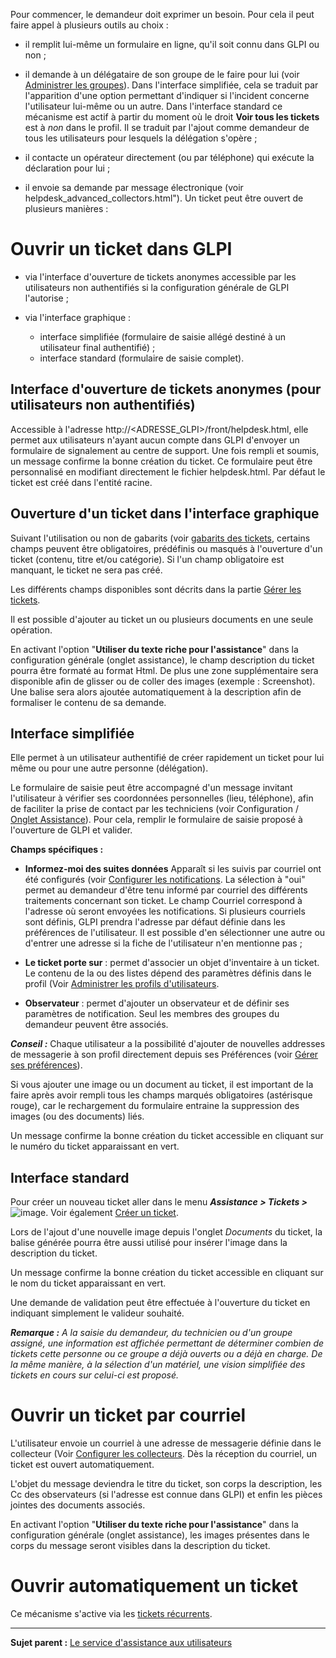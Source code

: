 Pour commencer, le demandeur doit exprimer un besoin. Pour cela il peut faire appel à plusieurs outils au choix :

- il remplit lui-même un formulaire en ligne, qu'il soit connu dans GLPI ou non ;

- il demande à un délégataire de son groupe de le faire pour lui (voir [Administrer les groupes](07_Module_Administration/03_Groupes.md "Dans GLPI, administrer les groupes peut se faire à partir du menu Administration > Groupes")).
   Dans l'interface simplifiée, cela se traduit par l'apparition d'une option permettant d'indiquer si l'incident concerne l'utilisateur lui-même ou un autre.
   Dans l'interface standard ce mécanisme est actif à partir du moment où le droit **Voir tous les tickets** est à *non* dans le profil. Il se traduit par l'ajout comme demandeur de tous les utilisateurs pour lesquels la délégation s'opère ;

- il contacte un opérateur directement (ou par téléphone) qui exécute la déclaration pour lui ;

- il envoie sa demande par message électronique (voir helpdesk_advanced_collectors.html").
Un ticket peut être ouvert de plusieurs manières :


Ouvrir un ticket dans GLPI
==========================
- via l'interface d'ouverture de tickets anonymes accessible par les utilisateurs non authentifiés si la configuration générale de GLPI l'autorise ;

- via l'interface graphique :

  - interface simplifiée (formulaire de saisie allégé destiné à un utilisateur final authentifié) ;
  - interface standard (formulaire de saisie complet).

Interface d'ouverture de tickets anonymes (pour utilisateurs non authentifiés)
------------------------------------------------------------------------------

Accessible à l'adresse http://<ADRESSE\_GLPI\>/front/helpdesk.html, elle permet aux utilisateurs n'ayant aucun compte dans GLPI d'envoyer un formulaire de signalement au centre de support. Une fois rempli et
soumis, un message confirme la bonne création du ticket. Ce formulaire peut être personnalisé en modifiant directement le fichier helpdesk.html. Par défaut le ticket est créé dans l'entité racine.


Ouverture d'un ticket dans l'interface graphique
------------------------------------------------
Suivant l'utilisation ou non de gabarits (voir [gabarits des tickets](Les_différentes_actions/Gérer_les_gabarits.md), certains champs peuvent être obligatoires, prédéfinis ou masqués à l'ouverture d'un ticket (contenu, titre et/ou catégorie). Si l'un champ obligatoire est manquant, le ticket ne sera pas créé.

Les différents champs disponibles sont décrits dans la partie [Gérer les tickets](04_Module_Assistance/04_Tickets/03_Gérer_les_tickets.md "Les tickets dans GLPI, caractéristiques et utilisation").

Il est possible d'ajouter au ticket un ou plusieurs documents en une seule opération.

En activant l'option "**Utiliser du texte riche pour l'assistance**" dans la configuration générale (onglet assistance), le champ description du ticket pourra être formaté au format Html. De plus une zone supplémentaire sera disponible afin de glisser ou de coller des images (exemple : Screenshot). Une balise sera alors ajoutée automatiquement à la description afin de formaliser le contenu de sa demande.

Interface simplifiée
--------------------

Elle permet à un utilisateur authentifié de créer rapidement un ticket pour lui même ou pour une autre personne (délégation).

Le formulaire de saisie peut être accompagné d'un message invitant l'utilisateur à vérifier ses coordonnées personnelles (lieu, téléphone), afin de faciliter la prise de contact par les techniciens (voir
Configuration / [Onglet Assistance](config_common_assist.html "Cet onglet permet de paramétrer le comportement de la partie assistance de GLPI.")).
Pour cela, remplir le formulaire de saisie proposé à l'ouverture de GLPI et valider.

**Champs spécifiques :**

-   **Informez-moi des suites données**
    Apparaît si les suivis par courriel ont été configurés (voir [Configurer les notifications](08_Module_Configuration/04_Notifications/01_Configurer_les_notifications.md "Les notifications se configurent depuis le menu Configuration > Notifications").
    La sélection à "oui" permet au demandeur d'être tenu informé par courriel des différents traitements concernant son ticket.
    Le champ Courriel correspond à l'adresse où seront envoyées les notifications. Si plusieurs courriels sont définis, GLPI prendra l'adresse par défaut définie dans les préférences de l'utilisateur. Il est possible d'en sélectionner une autre ou d'entrer une adresse si la fiche de l'utilisateur n'en mentionne pas ;

-   **Le ticket porte sur** : permet d'associer un objet d'inventaire à un ticket.
    Le contenu de la ou des listes dépend des paramètres définis dans le profil (Voir [Administrer les profils d'utilisateurs](07_Module_Administration/07_Profils/0_Profils.md "Dans GLPI, administrer les profils peut se faire à partir du menu Administration > Profils.").

-   **Observateur** : permet d'ajouter un observateur et de définir ses paramètres de notification. Seul les membres des groupes du demandeur peuvent être associés.

***Conseil :*** Chaque utilisateur a la possibilité d'ajouter de nouvelles addresses de messagerie à son profil directement depuis ses Préférences (voir [Gérer ses préférences](01-premiers-pas/03_Utiliser_GLPI/04_Gérer_ses_préférences.md "Les préférences utilisateur se modifient depuis le menu Préférences")).

Si vous ajouter une image ou un document au ticket, il est important de la faire après avoir rempli tous les champs marqués obligatoires (astérisque rouge), car le rechargement du formulaire entraine la suppression des images (ou des documents) liés.

Un message confirme la bonne création du ticket accessible en cliquant sur le numéro du ticket apparaissant en vert.


Interface standard
------------------

Pour créer un nouveau ticket aller dans le menu ***Assistance > Tickets >*** ![image](docq/image/menu_add.png). Voir également [Créer un ticket](04_Module_Assistance/05_Créer_un_ticket.md).

Lors de l'ajout d'une nouvelle image depuis l'onglet *Documents* du ticket, la balise générée pourra être aussi utilisé pour insérer l'image dans la description du ticket.

Un message confirme la bonne création du ticket accessible en cliquant sur le nom du ticket apparaissant en vert.

Une demande de validation peut être effectuée à l'ouverture du ticket en indiquant simplement le valideur souhaité.

***Remarque :** A la saisie du demandeur, du technicien ou d'un groupe assigné, une information est affichée permettant de déterminer combien de tickets cette personne ou ce groupe a déjà ouverts ou a déjà en charge. De la même manière, à la sélection d'un matériel, une vision simplifiée des tickets en cours sur celui-ci est proposé.*


Ouvrir un ticket par courriel
=============================  
 L'utilisateur envoie un courriel à une adresse de messagerie définie dans le collecteur (Voir [Configurer les collecteurs](07_Module_Administration/05_Règles/02_Collecteur_de_courriels.md "La configuration des collecteurs s'effectue depuis le menu Configuration > Collecteurs"). Dès la réception du courriel, un ticket est ouvert automatiquement.

L'objet du message deviendra le titre du ticket, son corps la description, les Cc des observateurs (si l'adresse est connue dans GLPI) et enfin les pièces jointes des documents associés.

En activant l'option "**Utiliser du texte riche pour l'assistance**" dans la configuration générale (onglet assistance), les images présentes dans le corps du message seront visibles dans la description du ticket.


Ouvrir automatiquement un ticket 
================================
Ce mécanisme s'active via les [tickets récurrents](04_Module_Assistance/10_Tickets_récurrents.md).

------------
**Sujet parent :** [Le service d'assistance aux utilisateurs](04_Module_Assistance/01_Module_Assistance.md "Le service d'Assistance aux utilisateurs de GLPI")
